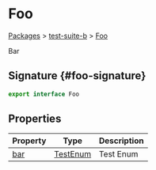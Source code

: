 # Foo

[Packages](/) &gt; [test-suite-b](/test-suite-b) &gt; [Foo](/test-suite-b/foo-interface)

Bar

## Signature {#foo-signature}

```typescript
export interface Foo
```

## Properties

| Property | Type | Description |
| --- | --- | --- |
| [bar](/test-suite-b/foo-interface/bar-propertysignature) | [TestEnum](/test-suite-a/testenum-enum) | Test Enum |

